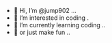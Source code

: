- 👋 Hi, I’m @jump902 ...
- 👀 I’m interested in coding .
- 🌱 I’m currently learning coding ..
- 🌱 or just make fun ..

<!---
jump902/jump902 is a ✨ special ✨ repository because its `README.md` (this file) appears on your GitHub profile.
You can click the Preview link to take a look at your changes.
--->
